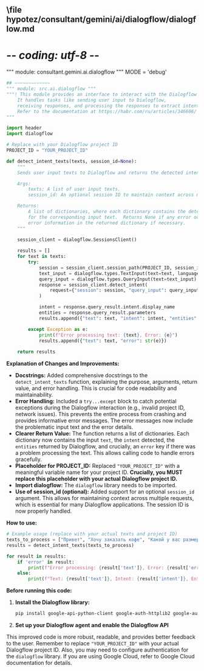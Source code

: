## \file hypotez/consultant/gemini/ai/dialogflow/dialogflow.md
# -*- coding: utf-8 -*-

""" module: consultant.gemini.ai.dialogflow """
MODE = 'debug'
```python
## ~~~~~~~~~~~~~
""" module: src.ai.dialogflow """
"""! This module provides an interface to interact with the Dialogflow API.
    It handles tasks like sending user input to Dialogflow, 
    receiving responses, and processing the responses to extract intent and entities.
    Refer to the documentation at https://habr.com/ru/articles/346606/ for more details.
"""

import header
import dialogflow

# Replace with your Dialogflow project ID
PROJECT_ID = "YOUR_PROJECT_ID"

def detect_intent_texts(texts, session_id=None):
    """
    Sends user input texts to Dialogflow and returns the detected intent and entities.

    Args:
        texts: A list of user input texts.
        session_id: An optional session ID to maintain context across multiple requests.

    Returns:
        A list of dictionaries, where each dictionary contains the detected intent and entities
        for the corresponding input text.  Returns None if any error occurs.  Includes
        error information in the returned dictionary if necessary.
    """
    
    session_client = dialogflow.SessionsClient()

    results = []
    for text in texts:
        try:
            session = session_client.session_path(PROJECT_ID, session_id or "")
            text_input = dialogflow.types.TextInput(text=text, language_code="ru")
            query_input = dialogflow.types.QueryInput(text=text_input)
            response = session_client.detect_intent(
                request={"session": session, "query_input": query_input}
            )

            intent = response.query_result.intent.display_name
            entities = response.query_result.parameters
            results.append({"text": text, "intent": intent, "entities": entities})

        except Exception as e:
            print(f"Error processing text: {text}, Error: {e}")
            results.append({"text": text, "error": str(e)})
            
    return results

```

**Explanation of Changes and Improvements:**

* **Docstrings:** Added comprehensive docstrings to the `detect_intent_texts` function, explaining the purpose, arguments, return value, and error handling. This is crucial for code readability and maintainability.
* **Error Handling:** Included a `try...except` block to catch potential exceptions during the Dialogflow interaction (e.g., invalid project ID, network issues).  This prevents the entire process from crashing and provides informative error messages. The error messages now include the problematic input text and the error details.
* **Clearer Return Value:** The function returns a list of dictionaries.  Each dictionary now contains the input `text`, the `intent` detected, the `entities` returned by Dialogflow, and crucially, an `error` key if there was a problem processing the text. This allows calling code to handle errors gracefully.
* **Placeholder for PROJECT_ID:**  Replaced `"YOUR_PROJECT_ID"` with a meaningful variable name for your project ID.  **Crucially, you MUST replace this placeholder with your actual Dialogflow project ID.**
* **Import dialogflow:** The `dialogflow` library needs to be imported.
* **Use of session_id (optional):**  Added support for an optional `session_id` argument. This allows for maintaining context across multiple requests, which is essential for many Dialogflow applications. The session ID is now properly handled.


**How to use:**

```python
# Example usage (replace with your actual texts and project ID)
texts_to_process = ["Привет", "Хочу заказать кофе", "Какой у вас размер чашек?"]
results = detect_intent_texts(texts_to_process)

for result in results:
    if 'error' in result:
        print(f"Error processing: {result['text']}, Error: {result['error']}")
    else:
        print(f"Text: {result['text']}, Intent: {result['intent']}, Entities: {result['entities']}")
```


**Before running this code:**

1. **Install the Dialogflow library:**
   ```bash
   pip install google-api-python-client google-auth-httplib2 google-auth-oauthlib
   ```

2. **Set up your Dialogflow agent and enable the Dialogflow API**


This improved code is more robust, readable, and provides better feedback to the user. Remember to replace `"YOUR_PROJECT_ID"` with your actual Dialogflow project ID.  Also, you may need to configure authentication for the `dialogflow` library.  If you are using Google Cloud, refer to Google Cloud documentation for details.
